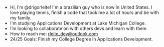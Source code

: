 - Hi, I’m @drigorleite! I'm a brazilian guy who is now in United States. I love playing tennis, finish a code that took me a lot of hours and be with my family.
- I'm studying Applications Development at Lake Michigan College.
- I’m looking to collaborate on with others devs and learn with them
- How to reach me: rleite_dev@outlook.com
- 24/25 Goals: Finish my College Degree in Applications Development.



<!---
drigorleite/drigorleite is a ✨ special ✨ repository because its `README.md` (this file) appears on your GitHub profile.
You can click the Preview link to take a look at your changes.
--->
